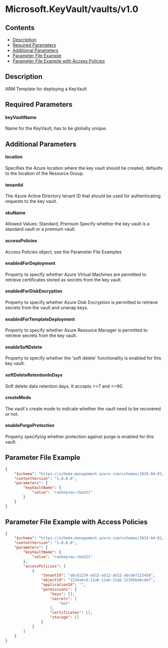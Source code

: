 # Microsoft.KeyVault/vaults/v1.0

## Contents

* [Description](#description)
* [Required Parameters](#required-parameters)
* [Additional Parameters](#additional-parameters)
* [Parameter File Example](#parameter-file-example)
* [Parameter File Example with Access Policies](#parameter-file-example-with-access-policies)

## Description

ARM Template for deploying a KeyVault

## Required Parameters

#### keyVaultName
Name for the KeyVault, has to be globally unique.

## Additional Parameters

#### location

Specifies the Azure location where the key vault should be created, defaults to the location of the Resource Group.

#### tenantId

The Azure Active Directory tenant ID that should be used for authenticating requests to the key vault.

#### skuName

Allowed Values: Standard, Premium
Specify whether the key vault is a standard vault or a premium vault.

#### accessPolicies

Access Policies object, see the Parameter File Examples

#### enabledForDeployment

Property to specify whether Azure Virtual Machines are permitted to retrieve certificates stored as secrets from the key vault.

#### enabledForDiskEncryption

Property to specify whether Azure Disk Encryption is permitted to retrieve secrets from the vault and unwrap keys.

#### enabledForTemplateDeployment

Property to specify whether Azure Resource Manager is permitted to retrieve secrets from the key vault.

#### enableSoftDelete

Property to specify whether the 'soft delete' functionality is enabled for this key vault.

#### softDeleteRetentionInDays

Soft delete data retention days. It accepts >=7 and <=90.

#### createMode

The vault's create mode to indicate whether the vault need to be recovered or not.

#### enablePurgeProtection

Property specifying whether protection against purge is enabled for this vault.

## Parameter File Example

```json
{
    "$schema": "https://schema.management.azure.com/schemas/2019-04-01/deploymentParameters.json#",
    "contentVersion": "1.0.0.0",
    "parameters": {
        "keyVaultName": {
            "value": "rankeyvau-cba321"
        }
    }
}
```

## Parameter File Example with Access Policies

```json
{
    "$schema": "https://schema.management.azure.com/schemas/2019-04-01/deploymentParameters.json#",
    "contentVersion": "1.0.0.0",
    "parameters": {
        "keyVaultName": {
            "value": "rankeyvau-cba321"
        },
        "accessPolicies": [
            {
                "tenantId": "abcd1234-ab12-ab12-ab12-abcdef123456",
                "objectId": "1234abcd-12ab-12ab-12ab-123456abcdef",
                "applicationId": "",
                "permissions": {
                    "keys": [],
                    "secrets": [
                        "Get"
                    ],
                    "certificates": [],
                    "storage": []
                }
            }
        ]
    }
}
```